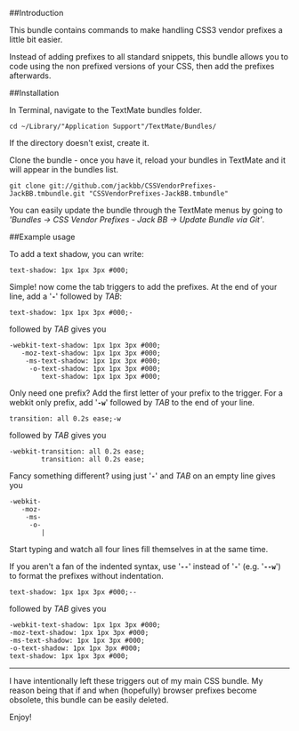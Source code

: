 ##Introduction

This bundle contains commands to make handling CSS3 vendor prefixes a little bit easier.

Instead of adding prefixes to all standard snippets, this bundle allows you to code using the non prefixed versions of your CSS, then add the prefixes afterwards.

##Installation

In Terminal, navigate to the TextMate bundles folder.

	cd ~/Library/"Application Support"/TextMate/Bundles/

If the directory doesn't exist, create it.

Clone the bundle - once you have it, reload your bundles in TextMate and it will appear in the bundles list.

	git clone git://github.com/jackbb/CSSVendorPrefixes-JackBB.tmbundle.git "CSSVendorPrefixes-JackBB.tmbundle"

You can easily update the bundle through the TextMate menus by going to *'Bundles -> CSS Vendor Prefixes - Jack BB -> Update Bundle via Git'*.

##Example usage

To add a text shadow, you can write:

	text-shadow: 1px 1px 3px #000;

Simple! now come the tab triggers to add the prefixes. At the end of your line, add a '**`-`**' followed by *TAB*:

	text-shadow: 1px 1px 3px #000;-

followed by *TAB* gives you

	-webkit-text-shadow: 1px 1px 3px #000;
	   -moz-text-shadow: 1px 1px 3px #000;
	    -ms-text-shadow: 1px 1px 3px #000;
	     -o-text-shadow: 1px 1px 3px #000;
	        text-shadow: 1px 1px 3px #000;

Only need one prefix? Add the first letter of your prefix to the trigger. For a webkit only prefix, add '**`-w`**' followed by *TAB* to the end of your line.

	transition: all 0.2s ease;-w

followed by *TAB* gives you

	-webkit-transition: all 0.2s ease;
	        transition: all 0.2s ease;

Fancy something different? using just '**`-`**' and *TAB* on an empty line gives you

	-webkit-
	   -moz-
	    -ms-
	     -o-
	        |
 
Start typing and watch all four lines fill themselves in at the same time.

If you aren't a fan of the indented syntax, use '**`--`**' instead of '**`-`**' (e.g. '**`--w`**') to format the prefixes without indentation.

	text-shadow: 1px 1px 3px #000;--

followed by *TAB* gives you

	-webkit-text-shadow: 1px 1px 3px #000;
	-moz-text-shadow: 1px 1px 3px #000;
	-ms-text-shadow: 1px 1px 3px #000;
	-o-text-shadow: 1px 1px 3px #000;
	text-shadow: 1px 1px 3px #000;

---

I have intentionally left these triggers out of my main CSS bundle. My reason being that if and when (hopefully) browser prefixes become obsolete, this bundle can be easily deleted.

Enjoy!